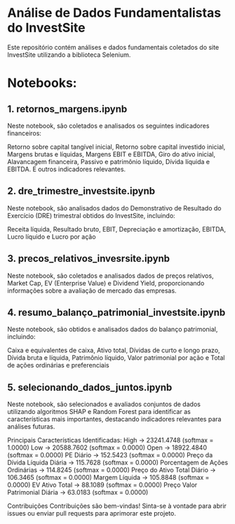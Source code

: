 # Análise de Dados Fundamentalistas do InvestSite
Este repositório contém análises e dados fundamentais coletados do site InvestSite utilizando a biblioteca Selenium.

# Notebooks:

## 1. retornos_margens.ipynb
Neste notebook, são coletados e analisados os seguintes indicadores financeiros:

Retorno sobre capital tangível inicial,
Retorno sobre capital investido inicial,
Margens brutas e líquidas,
Margens EBIT e EBITDA,
Giro do ativo inicial,
Alavancagem financeira,
Passivo e patrimônio líquido,
Dívida líquida e EBITDA.
E outros indicadores relevantes.

## 2. dre_trimestre_investsite.ipynb
Neste notebook, são analisados dados do Demonstrativo de Resultado do Exercício (DRE) trimestral obtidos do InvestSite, incluindo:

Receita líquida,
Resultado bruto,
EBIT,
Depreciação e amortização,
EBITDA,
Lucro líquido e 
Lucro por ação

## 3. precos_relativos_invesrsite.ipynb
Neste notebook, são coletados e analisados dados de preços relativos, Market Cap, EV (Enterprise Value) e Dividend Yield, proporcionando informações sobre a avaliação de mercado das empresas.

## 4. resumo_balanço_patrimonial_investsite.ipynb
Neste notebook, são obtidos e analisados dados do balanço patrimonial, incluindo:

Caixa e equivalentes de caixa,
Ativo total,
Dívidas de curto e longo prazo,
Dívida bruta e líquida,
Patrimônio líquido,
Valor patrimonial por ação e
Total de ações ordinárias e preferenciais

## 5. selecionando_dados_juntos.ipynb
Neste notebook, são selecionados e avaliados conjuntos de dados utilizando algoritmos SHAP e Random Forest para identificar as características mais importantes, destacando indicadores relevantes para análises futuras.

Principais Características Identificadas:
High -> 23241.4748 (softmax = 1.0000)
Low -> 20588.7602 (softmax = 0.0000)
Open -> 18922.4840 (softmax = 0.0000)
PE Diário -> 152.5423 (softmax = 0.0000)
Preço da Dívida Líquida Diária -> 115.7628 (softmax = 0.0000)
Porcentagem de Ações Ordinárias -> 114.8245 (softmax = 0.0000)
Preço do Ativo Total Diário -> 106.3465 (softmax = 0.0000)
Margem Líquida -> 105.8848 (softmax = 0.0000)
EV Ativo Total -> 88.1089 (softmax = 0.0000)
Preço Valor Patrimonial Diária -> 63.0183 (softmax = 0.0000)

Contribuições
Contribuições são bem-vindas! Sinta-se à vontade para abrir issues ou enviar pull requests para aprimorar este projeto.
